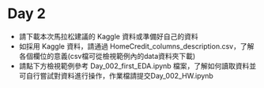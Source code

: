 # Day 2
* 請下載本次馬拉松建議的 Kaggle 資料或準備好自己的資料
* 如採用 Kaggle 資料，請通過 HomeCredit_columns_description.csv，了解各個欄位的意義(csv檔可從檢視範例內的data資料夾下載)
* 請點下方檢視範例參考 Day_002_first_EDA.ipynb 檔案，了解如何讀取資料並可自行嘗試對資料進行操作，作業檔請提交Day_002_HW.ipynb
